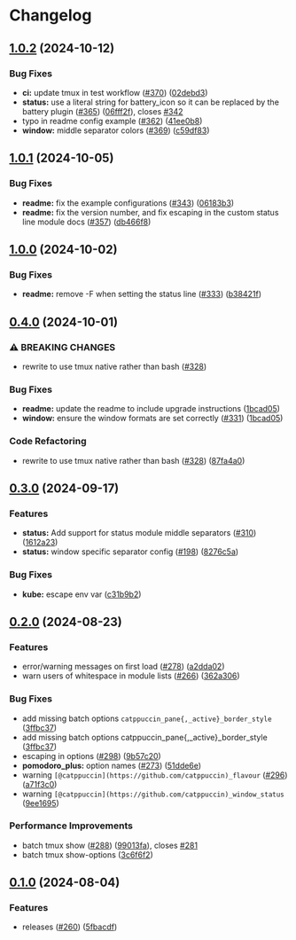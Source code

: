 # Changelog

## [1.0.2](https://github.com/catppuccin/tmux/compare/v1.0.1...v1.0.2) (2024-10-12)


### Bug Fixes

* **ci:** update tmux in test workflow ([#370](https://github.com/catppuccin/tmux/issues/370)) ([02debd3](https://github.com/catppuccin/tmux/commit/02debd396802af9fe4b41601739e48ef38217533))
* **status:** use a literal string for battery_icon so it can be replaced by the battery plugin ([#365](https://github.com/catppuccin/tmux/issues/365)) ([06fff2f](https://github.com/catppuccin/tmux/commit/06fff2f40ec4a5cd2c9e064bc7fde22130ecd4bb)), closes [#342](https://github.com/catppuccin/tmux/issues/342)
* typo in readme config example ([#362](https://github.com/catppuccin/tmux/issues/362)) ([41ee0b8](https://github.com/catppuccin/tmux/commit/41ee0b89acb3f4afe531209558d6b8e4d7d4ae1a))
* **window:** middle separator colors ([#369](https://github.com/catppuccin/tmux/issues/369)) ([c59df83](https://github.com/catppuccin/tmux/commit/c59df83d68e64feb8d015c2eb3f8b90febc95a53))

## [1.0.1](https://github.com/catppuccin/tmux/compare/v1.0.0...v1.0.1) (2024-10-05)


### Bug Fixes

* **readme:** fix the example configurations ([#343](https://github.com/catppuccin/tmux/issues/343)) ([06183b3](https://github.com/catppuccin/tmux/commit/06183b31216b4ed917760b3d59565e242eee6a64))
* **readme:** fix the version number, and fix escaping in the custom status line module docs ([#357](https://github.com/catppuccin/tmux/issues/357)) ([db466f8](https://github.com/catppuccin/tmux/commit/db466f8c2dbcfdd84e501ee8274bdfdcf049d65d))

## [1.0.0](https://github.com/catppuccin/tmux/compare/v0.4.0...v1.0.0) (2024-10-02)


### Bug Fixes

* **readme:** remove -F when setting the status line ([#333](https://github.com/catppuccin/tmux/issues/333)) ([b38421f](https://github.com/catppuccin/tmux/commit/b38421fa15d8dfafecaf6f438115cfe3c1259bf0))

## [0.4.0](https://github.com/catppuccin/tmux/compare/v0.3.0...v0.4.0) (2024-10-01)


### ⚠ BREAKING CHANGES

* rewrite to use tmux native rather than bash ([#328](https://github.com/catppuccin/tmux/issues/328))

### Bug Fixes

* **readme:** update the readme to include upgrade instructions ([1bcad05](https://github.com/catppuccin/tmux/commit/1bcad05f206fb4bb9706403da24b97d2cdb64bad))
* **window:** ensure the window formats are set correctly ([#331](https://github.com/catppuccin/tmux/issues/331)) ([1bcad05](https://github.com/catppuccin/tmux/commit/1bcad05f206fb4bb9706403da24b97d2cdb64bad))


### Code Refactoring

* rewrite to use tmux native rather than bash ([#328](https://github.com/catppuccin/tmux/issues/328)) ([87fa4a0](https://github.com/catppuccin/tmux/commit/87fa4a08c5a7fdbef3130f05a8b12f0ca26d4a46))

## [0.3.0](https://github.com/catppuccin/tmux/compare/v0.2.0...v0.3.0) (2024-09-17)


### Features

* **status:** Add support for status module middle separators ([#310](https://github.com/catppuccin/tmux/issues/310)) ([1612a23](https://github.com/catppuccin/tmux/commit/1612a23174a6771ac466312eb156f83b8b89d907))
* **status:** window specific separator config ([#198](https://github.com/catppuccin/tmux/issues/198)) ([8276c5a](https://github.com/catppuccin/tmux/commit/8276c5a5e33dbbbae3d370db2f6129e20b402f8a))


### Bug Fixes

* **kube:** escape env var ([c31b9b2](https://github.com/catppuccin/tmux/commit/c31b9b2c6c7c50abbebd02b80c4fd32b2782a011))

## [0.2.0](https://github.com/catppuccin/tmux/compare/v0.1.0...v0.2.0) (2024-08-23)


### Features

* error/warning messages on first load ([#278](https://github.com/catppuccin/tmux/issues/278)) ([a2dda02](https://github.com/catppuccin/tmux/commit/a2dda02b43194aec5deddf2890c28c76b4c11ed4))
* warn users of whitespace in module lists ([#266](https://github.com/catppuccin/tmux/issues/266)) ([362a306](https://github.com/catppuccin/tmux/commit/362a306db71794f04d0995fc058bcaa094d1af70))


### Bug Fixes

* add missing batch options `catppuccin_pane{,_active}_border_style` ([3ffbc37](https://github.com/catppuccin/tmux/commit/3ffbc3700b4c1c3e2c4d015c5a51ccef555dabaf))
* add missing batch options catppuccin_pane{,_active}_border_style ([3ffbc37](https://github.com/catppuccin/tmux/commit/3ffbc3700b4c1c3e2c4d015c5a51ccef555dabaf))
* escaping in options ([#298](https://github.com/catppuccin/tmux/issues/298)) ([9b57c20](https://github.com/catppuccin/tmux/commit/9b57c2002081fff8af16b878f1369d46788c0409))
* **pomodoro_plus:** option names ([#273](https://github.com/catppuccin/tmux/issues/273)) ([51dde6e](https://github.com/catppuccin/tmux/commit/51dde6e8d4d3d8da97d915b01594a08aa4ac0cca))
* warning `[@catppuccin](https://github.com/catppuccin)_flavour` ([#296](https://github.com/catppuccin/tmux/issues/296)) ([a71f3c0](https://github.com/catppuccin/tmux/commit/a71f3c039bed8a7c49fc390a50befec5db2c4af9))
* warning `[@catppuccin](https://github.com/catppuccin)_window_status` ([9ee1695](https://github.com/catppuccin/tmux/commit/9ee1695d757c16e2f236858b8d3f88be9fb666fa))


### Performance Improvements

* batch tmux show ([#288](https://github.com/catppuccin/tmux/issues/288)) ([99013fa](https://github.com/catppuccin/tmux/commit/99013fafe6a98416079b3b84751f2eb540e17c79)), closes [#281](https://github.com/catppuccin/tmux/issues/281)
* batch tmux show-options ([3c6f6f2](https://github.com/catppuccin/tmux/commit/3c6f6f282b3bb17554dc2b4b80760b6507acfd65))

## [0.1.0](https://github.com/catppuccin/tmux/compare/v0.0.1...v0.1.0) (2024-08-04)


### Features

* releases ([#260](https://github.com/catppuccin/tmux/issues/260)) ([5fbacdf](https://github.com/catppuccin/tmux/commit/5fbacdf3559cf4496eef02aead087b3bb715e570))
